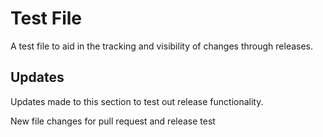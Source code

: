 # Test File

A test file to aid in the tracking and visibility of changes through releases.

## Updates

Updates made to this section to test out release functionality.

New file changes for pull request and release test
